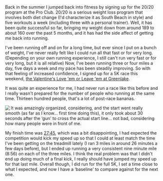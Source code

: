 Back in the summer I jumped back into fitness by signing up for the 20/20 program at the Pro Club. 20/20 is a serious weight loss program that involves both diet change (I'd characterize it as South Beach in style) and five workouts a week (including three with a personal trainer). Well, it has been quite successful so far, bringing my weight down from around 189 to about 160 over the past 5 months, and it has had the side affect of getting me back into running.

I've been running off and on for a long time, but ever since I put on a bunch of weight, I've never really felt like I could run all that fast or for very long. (Depending on your own running experience, I still can't run very fast or for very long, but it is all relative) Now, I've been running three or four miles a day, five days a week and my pace has been steadily improving. So with that feeling of increased confidence, I signed up for a 5K race this weekend, [the Valentine's Love 'em or Leave 'em at Greenlake](http://www.promotionevents.com/events/events-07/Valentines/home.htm).

It was quite an experience for me, I had never run a race like this before and I really wasn't prepared for the number of people who running at the same time. Thirteen hundred people, that's a lot of post-race bananas.

[<img src="http://farm1.static.flickr.com/174/386871224_f53e235763_m_d.jpg" align="left" border="0" />](http://www.flickr.com/photos/msteechur/386871224/)

It was amazingly organized, considering, and the start went really smooth (as far as I know... first time doing this), it only took about 30 seconds after the &#8216;gun' to cross the actual start line... not bad, considering how many people were in front of me.

My finish time was [27:45](http://onlineraceresults.com/race/view_race.php?race_id=4729&submit_action=select_result&re_NO=512), which was a bit disappointing, I had expected the competition would kick my speed up so that I could at least match the time I've been getting on the treadmill lately (I ran 3 miles in around 26 minutes a few days before), but I ended up running a very consistent nine minute mile (8:56) on each of the three miles. I think the real problem was that I didn't end up doing much of a final kick, I really should have jumped my speed up for that last mile. Overall though, I did run for the full 5K, I set a time close to what I expected, and now I have a &#8216;baseline' to compare against for the next one.